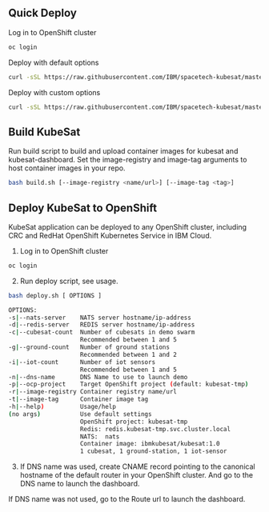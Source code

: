 ## Quick Deploy
Log in to OpenShift cluster
```bash
oc login
```

Deploy with default options
```bash
curl -sSL https://raw.githubusercontent.com/IBM/spacetech-kubesat/master/deploy/openshift/deploy.sh | sh
```

Deploy with custom options
```bash
curl -sSL https://raw.githubusercontent.com/IBM/spacetech-kubesat/master/deploy/openshift/deploy.sh | sh -- [OPTIONS]
```

## Build KubeSat

Run build script to build and upload container images for kubesat and kubesat-dashboard. Set the image-registry and image-tag arguments to host container images in your repo.

```bash
bash build.sh [--image-registry <name/url>] [--image-tag <tag>]
```

## Deploy KubeSat to OpenShift

KubeSat application can be deployed to any OpenShift cluster, including CRC and RedHat OpenShift Kubernetes Service in IBM Cloud.

1. Log in to OpenShift cluster
```bash
oc login
```

2. Run deploy script, see usage.
```bash
bash deploy.sh [ OPTIONS ]

OPTIONS:
-s|--nats-server    NATS server hostname/ip-address
-d|--redis-server   REDIS server hostname/ip-address
-c|--cubesat-count  Number of cubesats in demo swarm
                    Recommended between 1 and 5
-g|--ground-count   Number of ground stations
                    Recommended between 1 and 2
-i|--iot-count      Number of iot sensors
                    Recommended between 1 and 5
-n|--dns-name       DNS Name to use to launch demo
-p|--ocp-project    Target OpenShift project (default: kubesat-tmp)
-r|--image-registry Container registry name/url
-t|--image-tag      Container image tag
-h|--help)          Usage/help
(no args)           Use default settings
                    OpenShift project: kubesat-tmp
                    Redis: redis.kubesat-tmp.svc.cluster.local
                    NATS:  nats
                    Container image: ibmkubesat/kubesat:1.0
                    1 cubesat, 1 ground-station, 1 iot-sensor
```

3. If DNS name was used, create CNAME record pointing to the canonical hostname of the default router in your OpenShift cluster. And go to the DNS name to launch the dashboard.

If DNS name was not used, go to the Route url to launch the dashboard.
